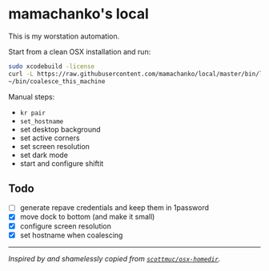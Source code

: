 # mamachanko's local

This is my worstation automation. 

Start from a clean OSX installation and run:
```bash
sudo xcodebuild -license
curl -L https://raw.githubusercontent.com/mamachanko/local/master/bin/local_bootstrap.bash 2> /dev/null | bash
~/bin/coalesce_this_machine
```

Manual steps:
 * `kr pair`
 * `set_hostname`
 * set desktop background
 * set active corners
 * set screen resolution
 * set dark mode
 * start and configure shiftit

## Todo
 * [ ] generate repave credentials and keep them in 1password
 * [x] move dock to bottom (and make it small)
 * [x] configure screen resolution
 * [x] set hostname when coalescing

---

_Inspired by and shamelessly copied from [`scottmuc/osx-homedir`](https://github.com/scottmuc/osx-homedir/)._
